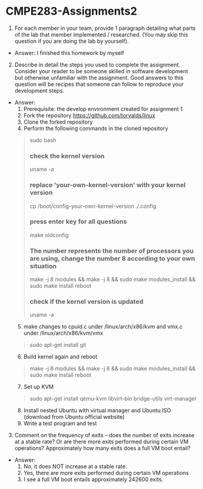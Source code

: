 # CMPE283-Assignments2

1. For each member in your team, provide 1 paragraph detailing what parts of the lab that member implemented / researched. (You may skip this question if you are doing the lab by yourself).
* Answer: I finished this homework by myself

2. Describe in detail the steps you used to complete the assignment. Consider your reader to be someone skilled in software development but otherwise unfamiliar with the assignment. Good answers to this question will be recipes that someone can follow to reproduce your development steps.
* Answer: 
	1) Prerequisite: the develop environment created for assignment 1
	2) Fork the repository https://github.com/torvalds/linux
	3) Clone the forked repository
	4) Perform the following commands in the cloned repository
	> sudo bash
	> ### check the kernel version
	> uname -a
	> ### replace 'your-own-kernel-version' with your kernel version
	> cp /boot/config-your-own-kernel-version ./.config
	> ### press enter key for all questions
	> make oldconfig
	> ### The number represents the number of processors you are using, change the number 8 according to your own situation 
	> make -j 8 modules && make -j 8 && sudo make modules_install && sudo make install
	> reboot
	> ### check if the kernel version is updated
	> uname -a
	5) make changes to cpuid.c under /linux/arch/x86/kvm and vmx.c under /linux/arch/x86/kvm/vmx
	> sudo apt-get install git
	6) Build kernel again and reboot
	> make -j 8 modules && make -j 8 && sudo make modules_install && sudo make install
	> reboot
	7) Set up KVM
	> sudo apt-get install qemu-kvm libvirt-bin bridge-utils virt-manager
	8) Install nested Ubuntu with virtual manager and Ubuntu ISO (download from Ubuntu official website)
	9) Write a test program and test
3. Comment on the frequency of exits – does the number of exits increase at a stable rate? Or are there more exits performed during certain VM operations? Approximately how many exits does a full VM boot entail?	
* Answer:
	1. No, it does NOT increase at a stable rate. 
	2. Yes, there are more exits performed during certain VM operations
	3. I see a full VM boot entails approximately 242600 exits.
	
